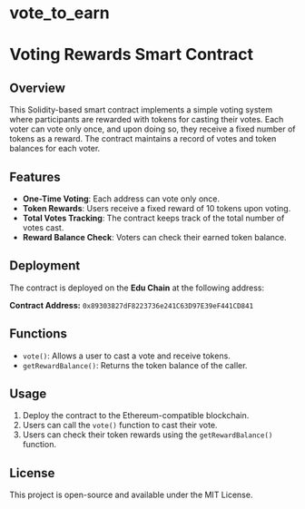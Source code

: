 # vote_to_earn
# Voting Rewards Smart Contract

## Overview
This Solidity-based smart contract implements a simple voting system where participants are rewarded with tokens for casting their votes. Each voter can vote only once, and upon doing so, they receive a fixed number of tokens as a reward. The contract maintains a record of votes and token balances for each voter.

## Features
- **One-Time Voting**: Each address can vote only once.
- **Token Rewards**: Users receive a fixed reward of 10 tokens upon voting.
- **Total Votes Tracking**: The contract keeps track of the total number of votes cast.
- **Reward Balance Check**: Voters can check their earned token balance.

## Deployment
The contract is deployed on the **Edu Chain** at the following address:

**Contract Address:** `0x89303827dF8223736e241C63D97E39eF441CD841`

## Functions
- `vote()`: Allows a user to cast a vote and receive tokens.
- `getRewardBalance()`: Returns the token balance of the caller.

## Usage
1. Deploy the contract to the Ethereum-compatible blockchain.
2. Users can call the `vote()` function to cast their vote.
3. Users can check their token rewards using the `getRewardBalance()` function.

## License
This project is open-source and available under the MIT License.

